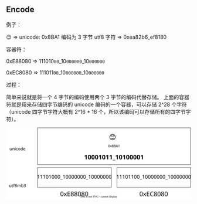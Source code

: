 ## Encode

例子：

😊 => unicode: 0x8BA1
编码为 3 字节 utf8 字符 => 0xea82b6_ef8180

容器符：

0xE88080 => 111010`00`\_10`000000`\_10`000000`

0xEC8080 => 111011`00`\_10`000000`\_10`000000`

过程：

简单来说就是将一个 4 字节的编码使用两个 3 字节的编码代替存储。
上面的容器符就是用来存储四字节编码的 unicode 编码的一个容器，可以存储 2^28 个字符（unicode 四字节字符大概有 2^16 \* 16 个，所以该编码可以存储所有的四字节字符）。

![原理图](./encode.svg)
